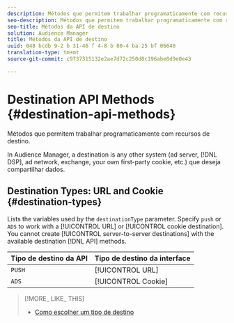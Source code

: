 ```yaml
---
description: Métodos que permitem trabalhar programaticamente com recursos de destino.
seo-description: Métodos que permitem trabalhar programaticamente com recursos de destino.
seo-title: Métodos da API de destino
solution: Audience Manager
title: Métodos da API de destino
uuid: 048 bcdb 9-2 b 31-46 f 4-8 b 80-4 ba 25 bf 06640
translation-type: tm+mt
source-git-commit: c9737315132e2ae7d72c250d8c196abe8d9e0e43

---
```



# Destination API Methods {#destination-api-methods}

Métodos que permitem trabalhar programaticamente com recursos de destino.

<!-- c_destinations_api.xml -->

In Audience Manager, a destination is any other system (ad server, [!DNL DSP], ad network, exchange, your own first-party cookie, etc.) que deseja compartilhar dados.

## Destination Types: URL and Cookie {#destination-types}

Lists the variables used by the `destinationType` parameter. Specify `push` or `ADS` to work with a [!UICONTROL URL] or [!UICONTROL cookie destination]. You cannot create [!UICONTROL server-to-server destinations] with the available destination [!DNL API] methods.

<!-- r_destination_types.xml -->

| Tipo de destino da API | Tipo de destino da interface |
|---|---|
| `PUSH` | [!UICONTROL URL] |
| `ADS` | [!UICONTROL Cookie] |

>[!MORE_ LIKE_ THIS]
>
>* [Como escolher um tipo de destino](../../../features/destinations/destinations.md)

